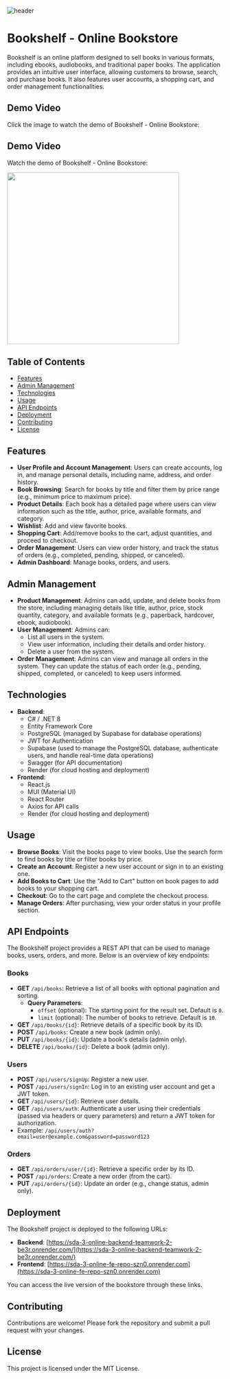 ![header](https://github.com/user-attachments/assets/fae3a7cd-4590-446b-8185-a5270579a5f1)
# Bookshelf - Online Bookstore

Bookshelf is an online platform designed to sell books in various formats, including ebooks, audiobooks, and traditional paper books. The application provides an intuitive user interface, allowing customers to browse, search, and purchase books. It also features user accounts, a shopping cart, and order management functionalities.

## Demo Video
Click the image to watch the demo of Bookshelf - Online Bookstore:


## Demo Video
Watch the demo of Bookshelf - Online Bookstore:

<a href="https://drive.google.com/file/d/1oMeMb31LonzyVlgIin0LNcweBg7azK1K/view?usp=sharing">
    <img src="https://github.com/user-attachments/assets/1889773a-4eea-4ee0-89dd-e5233ffb379b" width="400" />
</a>

## Table of Contents
- [Features](#features)
- [Admin Management](#admin-management)
- [Technologies](#technologies)
- [Usage](#usage)
- [API Endpoints](#api-endpoints)
- [Deployment](#deployment)
- [Contributing](#contributing)
- [License](#license)

## Features
- **User Profile and Account Management**: Users can create accounts, log in, and manage personal details, including name, address, and order history.
- **Book Browsing**: Search for books by title and filter them by price range (e.g., minimum price to maximum price).
- **Product Details**: Each book has a detailed page where users can view information such as the title, author, price, available formats, and category.
- **Wishlist**: Add and view favorite books.
- **Shopping Cart**: Add/remove books to the cart, adjust quantities, and proceed to checkout.
- **Order Management**: Users can view order history, and track the status of orders (e.g., completed, pending, shipped, or canceled).
- **Admin Dashboard**: Manage books, orders, and users.

## Admin Management
- **Product Management**: Admins can add, update, and delete books from the store, including managing details like title, author, price, stock quantity, category, and available formats (e.g., paperback, hardcover, ebook, audiobook).
- **User Management**: Admins can:
  - List all users in the system.
  - View user information, including their details and order history.
  - Delete a user from the system.
- **Order Management**: Admins can view and manage all orders in the system. They can update the status of each order (e.g., pending, shipped, completed, or canceled) to keep users informed.

## Technologies
- **Backend**: 
  - C# / .NET 8
  - Entity Framework Core
  - PostgreSQL (managed by Supabase for database operations)
  - JWT for Authentication
  - Supabase (used to manage the PostgreSQL database, authenticate users, and handle real-time data operations)
  - Swagger (for API documentation)
  - Render (for cloud hosting and deployment)
- **Frontend**:
  - React.js
  - MUI (Material UI)
  - React Router
  - Axios for API calls
  - Render (for cloud hosting and deployment)

## Usage

- **Browse Books**: Visit the books page to view books. Use the search form to find books by title or filter books by price.
- **Create an Account**: Register a new user account or sign in to an existing one.
- **Add Books to Cart**: Use the "Add to Cart" button on book pages to add books to your shopping cart.
- **Checkout**: Go to the cart page and complete the checkout process.
- **Manage Orders**: After purchasing, view your order status in your profile section.


## API Endpoints

The Bookshelf project provides a REST API that can be used to manage books, users, orders, and more. Below is an overview of key endpoints:

### Books
- **GET** `/api/books`: Retrieve a list of all books with optional pagination and sorting.
  - **Query Parameters**:
    - `offset` (optional): The starting point for the result set. Default is `0`.
    - `limit` (optional): The number of books to retrieve. Default is `10`.
- **GET** `/api/books/{id}`: Retrieve details of a specific book by its ID.
- **POST** `/api/books`: Create a new book (admin only).
- **PUT** `/api/books/{id}`: Update a book's details (admin only).
- **DELETE** `/api/books/{id}`: Delete a book (admin only).

### Users
- **POST** `/api/users/signUp`: Register a new user.
- **POST** `/api/users/signIn`: Log in to an existing user account and get a JWT token.
- **GET** `/api/users/{id}`: Retrieve user details.
- **GET** `/api/users/auth`: Authenticate a user using their credentials (passed via headers or query parameters) and return a JWT token for authorization.
 - Example: `/api/users/auth?email=user@example.com&password=password123`

### Orders
- **GET** `/api/orders/user/{id}`: Retrieve a specific order by its ID.
- **POST** `/api/orders`: Create a new order (from the cart).
- **PUT** `/api/orders/{id}`: Update an order (e.g., change status, admin only).


## Deployment

The Bookshelf project is deployed to the following URLs:

- **Backend**: [https://sda-3-online-backend-teamwork-2-be3r.onrender.com/](https://sda-3-online-backend-teamwork-2-be3r.onrender.com/)
- **Frontend**: [https://sda-3-online-fe-repo-szn0.onrender.com](https://sda-3-online-fe-repo-szn0.onrender.com)

You can access the live version of the bookstore through these links.


## Contributing

Contributions are welcome! Please fork the repository and submit a pull request with your changes.

## License

This project is licensed under the MIT License.



